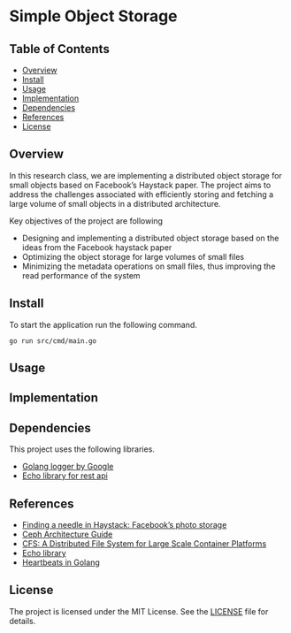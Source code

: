 # Simple Object Storage

## Table of Contents
- [Overview](#overview)
- [Install](#install)
- [Usage](#usage)
- [Implementation](#implementation)
- [Dependencies](#dependencies)
- [References](#references)
- [License](#license)

## Overview
In this research class, we are implementing a distributed object storage for small objects based 
on Facebook’s Haystack paper. The project aims to address the challenges associated with efficiently 
storing and fetching a large volume of small objects in a distributed architecture.

Key objectives of the project are following
* Designing and implementing a distributed object storage based on the ideas from the Facebook haystack paper 
* Optimizing the object storage for large volumes of small files
* Minimizing the metadata operations on small files, thus improving the read performance of the system

## Install
To start the application run the following command.

```shell
go run src/cmd/main.go
```

## Usage

## Implementation

## Dependencies
This project uses the following libraries.
- [Golang logger by Google](https://github.com/google/logger)
- [Echo library for rest api](https://echo.labstack.com/)

## References
- [Finding a needle in Haystack: Facebook’s photo storage](papers/Haystack.pdf)
- [Ceph Architecture Guide](https://access.redhat.com/documentation/en-us/red_hat_ceph_storage/4/html/architecture_guide/the-ceph-architecture_arch)
- [CFS: A Distributed File System for Large Scale Container Platforms](papers/1911.03001.pdf)
- [Echo library](https://echo.labstack.com/docs)
- [Heartbeats in Golang](https://medium.com/geekculture/heartbeats-in-golang-1a12c4c366f)

## License
The project is licensed under the MIT License. See the [LICENSE](LICENSE) file for details.